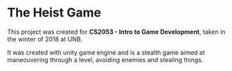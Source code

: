 # The Heist Game

This project was created for **CS2053 - Intro to Game Development**, taken in the winter of 2018 at UNB.

It was created with unity game engine and is a stealth game aimed at maneouvering through a level, avoiding enemies and stealing things.
